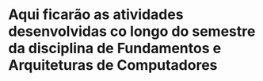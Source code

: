 # Aqui ficarão as atividades desenvolvidas co longo do semestre da disciplina de Fundamentos e Arquiteturas de Computadores
